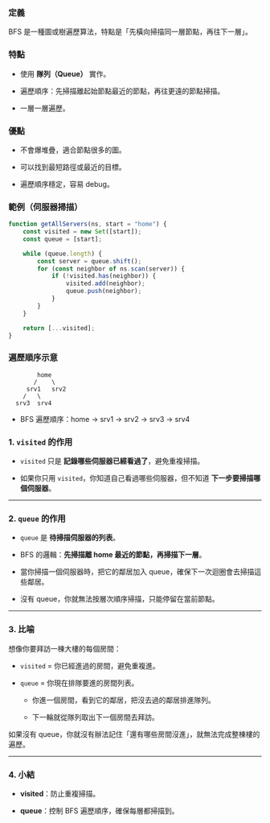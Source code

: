 
### 定義

BFS 是一種圖或樹遍歷算法，特點是「先橫向掃描同一層節點，再往下一層」。

### 特點

- 使用 **隊列（Queue）** 實作。
    
- 遍歷順序：先掃描離起始節點最近的節點，再往更遠的節點掃描。
    
- 一層一層遍歷。
    

### 優點

- 不會爆堆疊，適合節點很多的圖。
    
- 可以找到最短路徑或最近的目標。
    
- 遍歷順序穩定，容易 debug。
    

### 範例（伺服器掃描）

```javascript
function getAllServers(ns, start = "home") {
    const visited = new Set([start]);
    const queue = [start];

    while (queue.length) {
        const server = queue.shift();
        for (const neighbor of ns.scan(server)) {
            if (!visited.has(neighbor)) {
                visited.add(neighbor);
                queue.push(neighbor);
            }
        }
    }

    return [...visited];
}
```

### 遍歷順序示意

```
        home
       /    \
     srv1   srv2
    /   \
  srv3  srv4
```

- BFS 遍歷順序：home → srv1 → srv2 → srv3 → srv4


### 1. `visited` 的作用

- `visited` 只是 **記錄哪些伺服器已經看過了**，避免重複掃描。
    
- 如果你只用 `visited`，你知道自己看過哪些伺服器，但不知道 **下一步要掃描哪個伺服器**。
    

---

### 2. `queue` 的作用

- `queue` 是 **待掃描伺服器的列表**。
    
- BFS 的邏輯：**先掃描離 home 最近的節點，再掃描下一層**。
    
- 當你掃描一個伺服器時，把它的鄰居加入 queue，確保下一次迴圈會去掃描這些鄰居。
    
- 沒有 queue，你就無法按層次順序掃描，只能停留在當前節點。
    

---

### 3. 比喻

想像你要拜訪一棟大樓的每個房間：

- `visited` = 你已經進過的房間，避免重複進。
    
- `queue` = 你現在排隊要進的房間列表。
    
    - 你進一個房間，看到它的鄰居，把沒去過的鄰居排進隊列。
        
    - 下一輪就從隊列取出下一個房間去拜訪。
        

如果沒有 queue，你就沒有辦法記住「還有哪些房間沒進」，就無法完成整棟樓的遍歷。

---

### 4. 小結

- **visited**：防止重複掃描。
    
- **queue**：控制 BFS 遍歷順序，確保每層都掃描到。